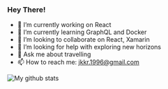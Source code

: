 ### Hey There!
<!--
**karthikkumar1996/karthikkumar1996** is a ✨ _special_ ✨ repository because its `README.md` (this file) appears on your GitHub profile.
-->
- 🔭 I’m currently working on React
- 🌱 I’m currently learning GraphQL and Docker
- 👯 I’m looking to collaborate on React, Xamarin
- 🤔 I’m looking for help with exploring new horizons
- 💬 Ask me about travelling
- 📫 How to reach me: jkkr.1996@gmail.com

![My github stats](https://github-readme-stats.vercel.app/api?username=karthikkumar1996&show_icons=true)
